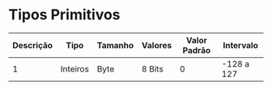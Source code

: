 # Tipos Primitivos

Descrição | Tipo | Tamanho | Valores | Valor Padrão | Intervalo 
---|---|---|---|---|---
1|Inteiros|Byte|8 Bits|0|-128 a 127
